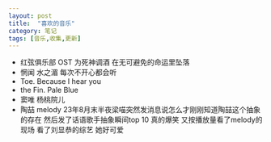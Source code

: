 ```yaml
---
layout: post
title:  "喜欢的音乐"
category: 笔记
tags: [音乐,收集,更新]
---
```


- 红弦俱乐部 OST 为死神调酒 在无可避免的命运里坠落
- 惘闻 水之湄 每次不开心都会听
- Toe. Because I hear you 
- the Fin. Pale Blue
- 窦唯 杨桃院儿
- 陶喆 melody 23年8月末半夜梁喵突然发消息说怎么才刚刚知道陶喆这个抽象的存在 然后发了话语歌手抽象瞬间top 10 真的爆笑 又按播放量看了melody的现场 看了刘显恭的综艺 她好可爱